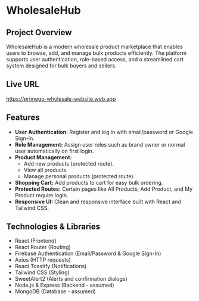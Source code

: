 # WholesaleHub

## Project Overview
WholesaleHub is a modern wholesale product marketplace that enables users to browse, add, and manage bulk products efficiently. The platform supports user authentication, role-based access, and a streamlined cart system designed for bulk buyers and sellers.

## Live URL
https://primego-wholesale-website.web.app 

## Features
- **User Authentication:** Register and log in with email/password or Google Sign-In.
- **Role Management:** Assign user roles such as brand owner or normal user automatically on first login.
- **Product Management:**
  - Add new products (protected route).
  - View all products.
  - Manage personal products (protected route).
- **Shopping Cart:** Add products to cart for easy bulk ordering.
- **Protected Routes:** Certain pages like All Products, Add Product, and My Product require login.
- **Responsive UI:** Clean and responsive interface built with React and Tailwind CSS.

## Technologies & Libraries
- React (Frontend)
- React Router (Routing)
- Firebase Authentication (Email/Password & Google Sign-In)
- Axios (HTTP requests)
- React Toastify (Notifications)
- Tailwind CSS (Styling)
- SweetAlert2 (Alerts and confirmation dialogs)
- Node.js & Express (Backend - assumed)
- MongoDB (Database - assumed)


